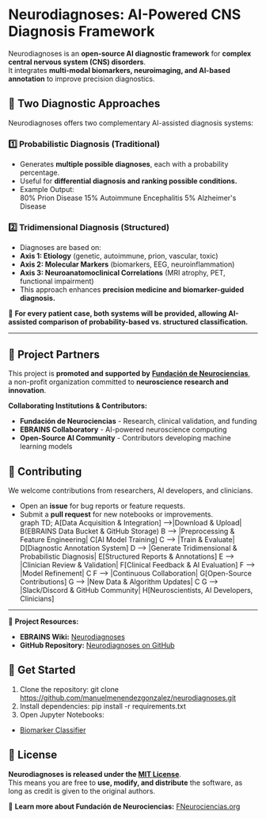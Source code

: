 # Neurodiagnoses: AI-Powered CNS Diagnosis Framework  

Neurodiagnoses is an **open-source AI diagnostic framework** for **complex central nervous system (CNS) disorders**.  
It integrates **multi-modal biomarkers, neuroimaging, and AI-based annotation** to improve precision diagnostics.

## 🔹 Two Diagnostic Approaches  

Neurodiagnoses offers two complementary AI-assisted diagnosis systems:  

### **1️⃣ Probabilistic Diagnosis (Traditional)**  
- Generates **multiple possible diagnoses**, each with a probability percentage.  
- Useful for **differential diagnosis and ranking possible conditions.**  
- Example Output:  
80% Prion Disease
15% Autoimmune Encephalitis
5% Alzheimer's Disease

### **2️⃣ Tridimensional Diagnosis (Structured)**  
- Diagnoses are based on:  
- **Axis 1: Etiology** (genetic, autoimmune, prion, vascular, toxic)  
- **Axis 2: Molecular Markers** (biomarkers, EEG, neuroinflammation)  
- **Axis 3: Neuroanatomoclinical Correlations** (MRI atrophy, PET, functional impairment)  
- This approach enhances **precision medicine and biomarker-guided diagnosis.**  

🔹 **For every patient case, both systems will be provided, allowing AI-assisted comparison of probability-based vs. structured classification.**  

---
## 🔹 Project Partners
This project is **promoted and supported by** **[Fundación de Neurociencias](https://www.fneurociencias.org)**,  
a non-profit organization committed to **neuroscience research and innovation**.

**Collaborating Institutions & Contributors:**
- **Fundación de Neurociencias** - Research, clinical validation, and funding  
- **EBRAINS Collaboratory** - AI-powered neuroscience computing  
- **Open-Source AI Community** - Contributors developing machine learning models  

## 🤝 Contributing
We welcome contributions from researchers, AI developers, and clinicians.  
- Open an **issue** for bug reports or feature requests.  
- Submit a **pull request** for new notebooks or improvements.  
graph TD;
    A[Data Acquisition & Integration] -->|Download & Upload| B(EBRAINS Data Bucket & GitHub Storage)
    B --> |Preprocessing & Feature Engineering| C[AI Model Training]
    C --> |Train & Evaluate| D[Diagnostic Annotation System]
    D --> |Generate Tridimensional & Probabilistic Diagnosis| E[Structured Reports & Annotations]
    E --> |Clinician Review & Validation| F[Clinical Feedback & AI Evaluation]
    F --> |Model Refinement| C
    F --> |Continuous Collaboration| G[Open-Source Contributions]
    G --> |New Data & Algorithm Updates| C
    G --> |Slack/Discord & GitHub Community| H[Neuroscientists, AI Developers, Clinicians]

---
🔗 **Project Resources:**  
- **EBRAINS Wiki:** [Neurodiagnoses](https://wiki.ebrains.eu/bin/view/Collabs/neurodiagnoses/)  
- **GitHub Repository:** [Neurodiagnoses on GitHub](https://github.com/manuelmenendezgonzalez/neurodiagnoses)  

## 🚀 Get Started
1. Clone the repository: git clone https://github.com/manuelmenendezgonzalez/neurodiagnoses.git
2. Install dependencies: pip install -r requirements.txt
3. Open Jupyter Notebooks:
- [Biomarker Classifier](https://lab.jsc.ebrains.eu/hub/user-redirect/lab/tree/shared/Neurodiagnoses/biomarker_classifier.ipynb)

## 📖 License  
**Neurodiagnoses is released under the [MIT License](LICENSE)**.  
This means you are free to **use, modify, and distribute** the software, as long as credit is given to the original authors.

🔗 **Learn more about Fundación de Neurociencias:** [FNeurociencias.org](https://www.fneurociencias.org)

